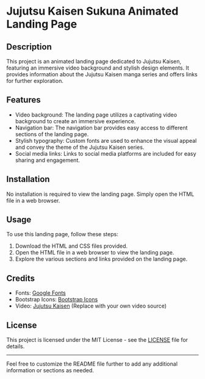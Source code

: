 # Jujutsu Kaisen Sukuna Animated Landing Page

## Description

This project is an animated landing page dedicated to Jujutsu Kaisen, featuring an immersive video background and stylish design elements. It provides information about the Jujutsu Kaisen manga series and offers links for further exploration.

## Features

- Video background: The landing page utilizes a captivating video background to create an immersive experience.
- Navigation bar: The navigation bar provides easy access to different sections of the landing page.
- Stylish typography: Custom fonts are used to enhance the visual appeal and convey the theme of the Jujutsu Kaisen series.
- Social media links: Links to social media platforms are included for easy sharing and engagement.

## Installation

No installation is required to view the landing page. Simply open the HTML file in a web browser.

## Usage

To use this landing page, follow these steps:

1. Download the HTML and CSS files provided.
2. Open the HTML file in a web browser to view the landing page.
3. Explore the various sections and links provided on the landing page.

## Credits

- Fonts: [Google Fonts](https://fonts.google.com/)
- Bootstrap Icons: [Bootstrap Icons](https://icons.getbootstrap.com/)
- Video: [Jujutsu Kaisen](https://www.youtube.com/watch?v=dQw4w9WgXcQ) (Replace with your own video source)

## License

This project is licensed under the MIT License - see the [LICENSE](LICENSE) file for details.

---

Feel free to customize the README file further to add any additional information or sections as needed.
